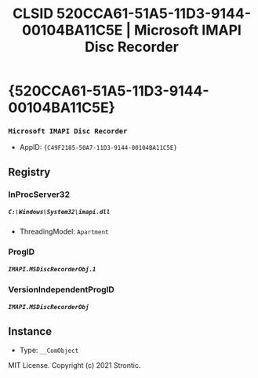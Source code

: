 ﻿---
title: "CLSID 520CCA61-51A5-11D3-9144-00104BA11C5E | Microsoft IMAPI Disc Recorder"
excerpt: What is COM-Object CLSID 520CCA61-51A5-11D3-9144-00104BA11C5E?
---

# {520CCA61-51A5-11D3-9144-00104BA11C5E}

### `Microsoft IMAPI Disc Recorder`
* AppID: `{C49F2185-50A7-11D3-9144-00104BA11C5E}`

## Registry


### InProcServer32

##### `C:\Windows\System32\imapi.dll`
* ThreadingModel: `Apartment`

### ProgID

##### `IMAPI.MSDiscRecorderObj.1`

### VersionIndependentProgID

##### `IMAPI.MSDiscRecorderObj`

## Instance

* Type: `__ComObject`

MIT License. Copyright (c) 2021 Strontic.


